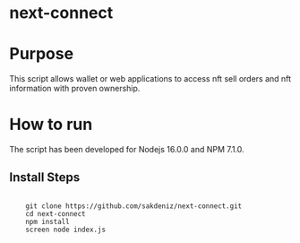 # next-connect
 
# Purpose
This script allows wallet or web applications to access nft sell orders and nft information with proven ownership.

# How to run
The script has been developed for Nodejs 16.0.0 and NPM 7.1.0.
## Install Steps
<code>
	git clone https://github.com/sakdeniz/next-connect.git
	cd next-connect
	npm install
	screen node index.js
</code>
